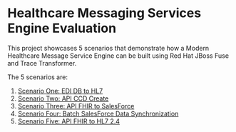 Healthcare Messaging Services Engine Evaluation
===========================


This project showcases 5 scenarios that demonstrate how a Modern Healthcare Message Service Engine can be built using Red Hat JBoss Fuse and Trace Transformer.


The 5 scenarios are:

1. [Scenario One: EDI DB to HL7](./scenario-one)
2. [Scenario Two: API CCD Create](./scenario-two)
3. [Scenario Three: API FHIR to SalesForce](./scenario-three)
4. [Scenario Four: Batch SalesForce Data Synchronization](./scenario-four)
5. [Scenario Five: API FHIR to HL7 2.4](./scenario-five)
